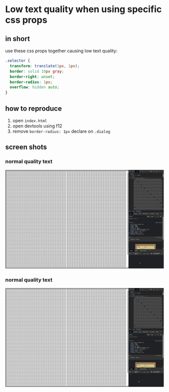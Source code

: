 # Low text quality when using specific css props

## in short

use these css props together causing low text quality:

```css
.selector {
  transform: translate(1px, 1px);
  border: solid 10px gray;
  border-right: unset;
  border-radius: 1px;
  overflow: hidden auto;
}
```

## how to reproduce

1. open `index.html`
2. open devtools using f12
3. remove `border-radius: 1px` declare on `.dialog`

## screen shots

### normal quality text

![](./quality-normal.png)

### normal quality text

![](./quality-low.png)